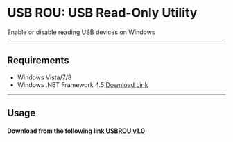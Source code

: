 USB ROU: USB Read-Only Utility
=====================

Enable or disable reading USB devices on Windows

----------

Requirements
---------
- Windows Vista/7/8
- Windows .NET Framework 4.5 [Download Link](http://www.microsoft.com/en-us/download/details.aspx?id=30653)

----------

Usage
---------

#### <i class="icon-share"></i> Download from the following link  [USBROU v1.0](https://stackedit.io/)
